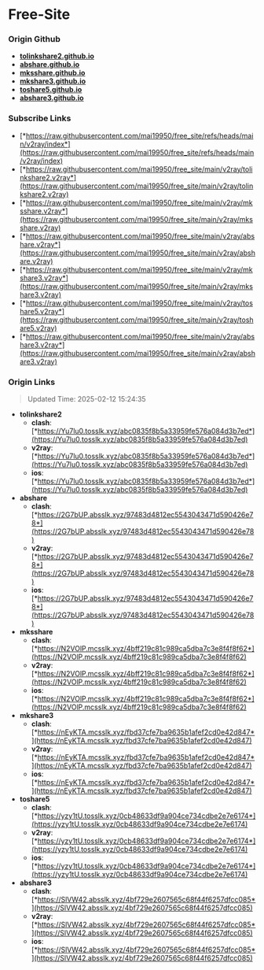 # Free-Site

### Origin Github

- [**tolinkshare2.github.io**](https://github.com/tolinkshare2/tolinkshare2.github.io)
- [**abshare.github.io**](https://github.com/abshare/abshare.github.io)
- [**mksshare.github.io**](https://github.com/mksshare/mksshare.github.io)
- [**mkshare3.github.io**](https://github.com/mkshare3/mkshare3.github.io)
- [**toshare5.github.io**](https://github.com/toshare5/toshare5.github.io)
- [**abshare3.github.io**](https://github.com/abshare3/abshare3.github.io)

### Subscribe Links

- [*https://raw.githubusercontent.com/mai19950/free_site/refs/heads/main/v2ray/index*](https://raw.githubusercontent.com/mai19950/free_site/refs/heads/main/v2ray/index)
- [*https://raw.githubusercontent.com/mai19950/free_site/main/v2ray/tolinkshare2.v2ray*](https://raw.githubusercontent.com/mai19950/free_site/main/v2ray/tolinkshare2.v2ray)
- [*https://raw.githubusercontent.com/mai19950/free_site/main/v2ray/mksshare.v2ray*](https://raw.githubusercontent.com/mai19950/free_site/main/v2ray/mksshare.v2ray)
- [*https://raw.githubusercontent.com/mai19950/free_site/main/v2ray/abshare.v2ray*](https://raw.githubusercontent.com/mai19950/free_site/main/v2ray/abshare.v2ray)
- [*https://raw.githubusercontent.com/mai19950/free_site/main/v2ray/mkshare3.v2ray*](https://raw.githubusercontent.com/mai19950/free_site/main/v2ray/mkshare3.v2ray)
- [*https://raw.githubusercontent.com/mai19950/free_site/main/v2ray/toshare5.v2ray*](https://raw.githubusercontent.com/mai19950/free_site/main/v2ray/toshare5.v2ray)
- [*https://raw.githubusercontent.com/mai19950/free_site/main/v2ray/abshare3.v2ray*](https://raw.githubusercontent.com/mai19950/free_site/main/v2ray/abshare3.v2ray)

### Origin Links

> Updated Time: 2025-02-12 15:24:35

- **tolinkshare2**
  - **clash**: [*https://Yu7lu0.tosslk.xyz/abc0835f8b5a33959fe576a084d3b7ed*](https://Yu7lu0.tosslk.xyz/abc0835f8b5a33959fe576a084d3b7ed)
  - **v2ray**: [*https://Yu7lu0.tosslk.xyz/abc0835f8b5a33959fe576a084d3b7ed*](https://Yu7lu0.tosslk.xyz/abc0835f8b5a33959fe576a084d3b7ed)
  - **ios**: [*https://Yu7lu0.tosslk.xyz/abc0835f8b5a33959fe576a084d3b7ed*](https://Yu7lu0.tosslk.xyz/abc0835f8b5a33959fe576a084d3b7ed)
- **abshare**
  - **clash**: [*https://2G7bUP.absslk.xyz/97483d4812ec5543043471d590426e78*](https://2G7bUP.absslk.xyz/97483d4812ec5543043471d590426e78)
  - **v2ray**: [*https://2G7bUP.absslk.xyz/97483d4812ec5543043471d590426e78*](https://2G7bUP.absslk.xyz/97483d4812ec5543043471d590426e78)
  - **ios**: [*https://2G7bUP.absslk.xyz/97483d4812ec5543043471d590426e78*](https://2G7bUP.absslk.xyz/97483d4812ec5543043471d590426e78)
- **mksshare**
  - **clash**: [*https://N2VOlP.mcsslk.xyz/4bff219c81c989ca5dba7c3e8f4f8f62*](https://N2VOlP.mcsslk.xyz/4bff219c81c989ca5dba7c3e8f4f8f62)
  - **v2ray**: [*https://N2VOlP.mcsslk.xyz/4bff219c81c989ca5dba7c3e8f4f8f62*](https://N2VOlP.mcsslk.xyz/4bff219c81c989ca5dba7c3e8f4f8f62)
  - **ios**: [*https://N2VOlP.mcsslk.xyz/4bff219c81c989ca5dba7c3e8f4f8f62*](https://N2VOlP.mcsslk.xyz/4bff219c81c989ca5dba7c3e8f4f8f62)
- **mkshare3**
  - **clash**: [*https://nEyKTA.mcsslk.xyz/fbd37cfe7ba9635b1afef2cd0e42d847*](https://nEyKTA.mcsslk.xyz/fbd37cfe7ba9635b1afef2cd0e42d847)
  - **v2ray**: [*https://nEyKTA.mcsslk.xyz/fbd37cfe7ba9635b1afef2cd0e42d847*](https://nEyKTA.mcsslk.xyz/fbd37cfe7ba9635b1afef2cd0e42d847)
  - **ios**: [*https://nEyKTA.mcsslk.xyz/fbd37cfe7ba9635b1afef2cd0e42d847*](https://nEyKTA.mcsslk.xyz/fbd37cfe7ba9635b1afef2cd0e42d847)
- **toshare5**
  - **clash**: [*https://yzy1tU.tosslk.xyz/0cb48633df9a904ce734cdbe2e7e6174*](https://yzy1tU.tosslk.xyz/0cb48633df9a904ce734cdbe2e7e6174)
  - **v2ray**: [*https://yzy1tU.tosslk.xyz/0cb48633df9a904ce734cdbe2e7e6174*](https://yzy1tU.tosslk.xyz/0cb48633df9a904ce734cdbe2e7e6174)
  - **ios**: [*https://yzy1tU.tosslk.xyz/0cb48633df9a904ce734cdbe2e7e6174*](https://yzy1tU.tosslk.xyz/0cb48633df9a904ce734cdbe2e7e6174)
- **abshare3**
  - **clash**: [*https://SlVW42.absslk.xyz/4bf729e2607565c68f44f6257dfcc085*](https://SlVW42.absslk.xyz/4bf729e2607565c68f44f6257dfcc085)
  - **v2ray**: [*https://SlVW42.absslk.xyz/4bf729e2607565c68f44f6257dfcc085*](https://SlVW42.absslk.xyz/4bf729e2607565c68f44f6257dfcc085)
  - **ios**: [*https://SlVW42.absslk.xyz/4bf729e2607565c68f44f6257dfcc085*](https://SlVW42.absslk.xyz/4bf729e2607565c68f44f6257dfcc085)
